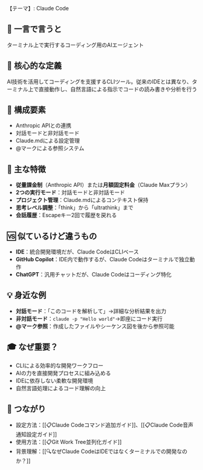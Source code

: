 
【テーマ】: Claude Code

## 📝 一言で言うと
ターミナル上で実行するコーディング用のAIエージェント

## 🎯 核心的な定義
AI技術を活用してコーディングを支援するCLIツール。従来のIDEとは異なり、ターミナル上で直接動作し、自然言語による指示でコードの読み書きや分析を行う

## 🔗 構成要素
- Anthropic APIとの連携
- 対話モードと非対話モード
- Claude.mdによる設定管理
- @マークによる参照システム

## 🌟 主な特徴
- **従量課金制**（Anthropic API）または**月額固定料金**（Claude Maxプラン）
- **2つの実行モード**：対話モードと非対話モード
- **プロジェクト管理**：Claude.mdによるコンテキスト保持
- **思考レベル調整**：「think」から「ultrathink」まで
- **会話履歴**：Escapeキー2回で履歴を戻れる

## 🆚 似ているけど違うもの
- **IDE**：統合開発環境だが、Claude CodeはCLIベース
- **GitHub Copilot**：IDE内で動作するが、Claude Codeはターミナルで独立動作
- **ChatGPT**：汎用チャットだが、Claude Codeはコーディング特化

## 💡 身近な例
- **対話モード**：「このコードを解析して」→詳細な分析結果を出力
- **非対話モード**：`claude -p "Hello world"`→即座にコード実行
- **@マーク参照**：作成したファイルやシーケンス図を後から参照可能

## 🎓 なぜ重要？
- CLIによる効率的な開発ワークフロー
- AIの力を直接開発プロセスに組み込める
- IDEに依存しない柔軟な開発環境
- 自然言語処理によるコード理解の向上

## 🔄 つながり
- 設定方法：[[📋Claude Codeコマンド追加ガイド]]、[[📋Claude Code音声通知設定ガイド]]
- 使用方法：[[📋Git Work Tree並列化ガイド]]
- 背景理解：[[🔍なぜClaude CodeはIDEではなくターミナルでの開発なのか？]]